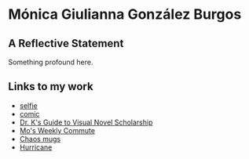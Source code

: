 # Mónica Giulianna González Burgos

## A Reflective Statement

Something profound here.


## Links to my work

- [selfie]()
- [comic]()
- [Dr. K's Guide to Visual Novel Scholarship](DrKTwine.html)
- [Mo's Weekly Commute](https://earth.google.com/earth/d/16In1Uq2DPw39IeRcwrNybe2RAg2c2Thu?usp=sharing)
- [Chaos mugs]()
- [Hurricane](Hurricane.html)

